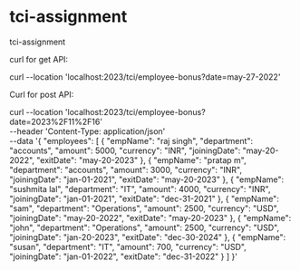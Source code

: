 # tci-assignment
tci-assignment



curl for get API:

curl --location 'localhost:2023/tci/employee-bonus?date=may-27-2022'



Curl for post API:

curl --location 'localhost:2023/tci/employee-bonus?date=2023%2F11%2F16' \
--header 'Content-Type: application/json' \
--data '{
    "employees": [
        {
            "empName": "raj singh",
            "department": "accounts",
            "amount": 5000,
            "currency": "INR",
            "joiningDate": "may-20-2022",
            "exitDate": "may-20-2023"
        },
        {
            "empName": "pratap m",
            "department": "accounts",
            "amount": 3000,
            "currency": "INR",
            "joiningDate": "jan-01-2021",
            "exitDate": "may-20-2023"
        },
        {
            "empName": "sushmita lal",
            "department": "IT",
            "amount": 4000,
            "currency": "INR",
            "joiningDate": "jan-01-2021",
            "exitDate": "dec-31-2021"
        },
        {
            "empName": "sam",
            "department": "Operations",
            "amount": 2500,
            "currency": "USD",
            "joiningDate": "may-20-2022",
            "exitDate": "may-20-2023"
        },
        {
            "empName": "john",
            "department": "Operations",
            "amount": 2500,
            "currency": "USD",
            "joiningDate": "jan-20-2023",
            "exitDate": "dec-30-2024"
        },
        {
            "empName": "susan",
            "department": "IT",
            "amount": 700,
            "currency": "USD",
            "joiningDate": "jan-01-2022",
            "exitDate": "dec-31-2022"
        }
    ]
}'
